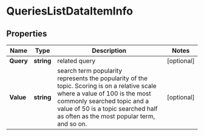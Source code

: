 # QueriesListDataItemInfo


## Properties

| Name | Type | Description | Notes |
|------------ | ------------- | ------------- | -------------|
**Query** | **string** | related query |[optional]|
**Value** | **string** | search term popularity<br>represents the popularity of the topic. Scoring is on a relative scale where a value of 100 is the most commonly searched topic and a value of 50 is a topic searched half as often as the most popular term, and so on. |[optional]|